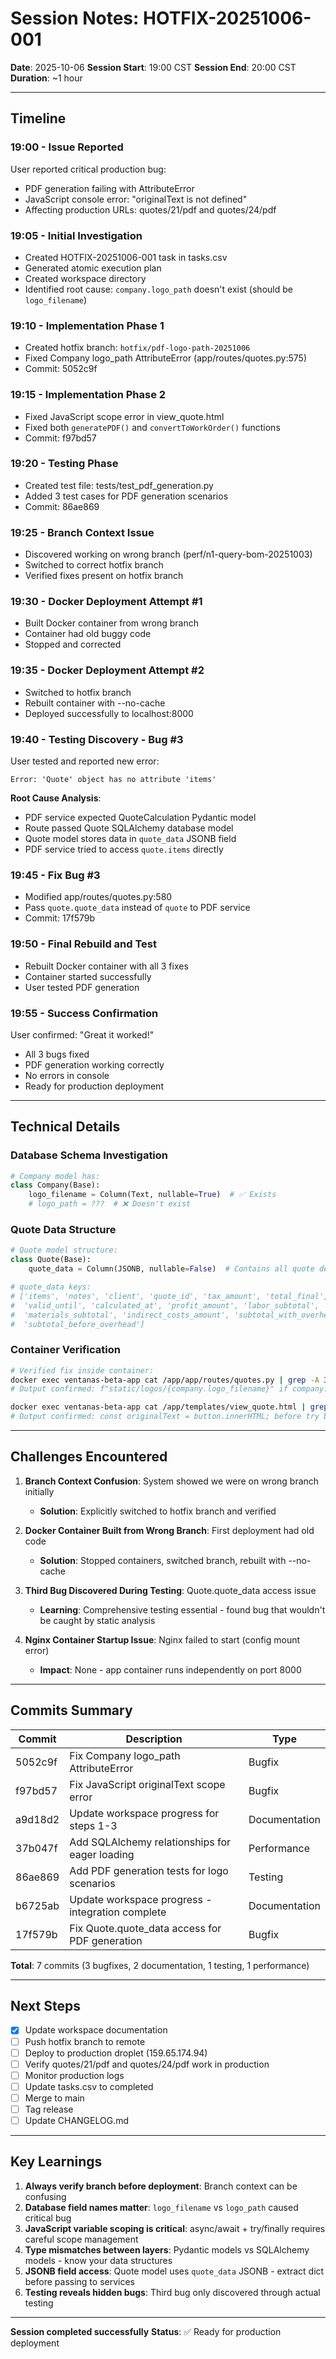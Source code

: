# Session Notes: HOTFIX-20251006-001

**Date**: 2025-10-06
**Session Start**: 19:00 CST
**Session End**: 20:00 CST
**Duration**: ~1 hour

---

## Timeline

### 19:00 - Issue Reported
User reported critical production bug:
- PDF generation failing with AttributeError
- JavaScript console error: "originalText is not defined"
- Affecting production URLs: quotes/21/pdf and quotes/24/pdf

### 19:05 - Initial Investigation
- Created HOTFIX-20251006-001 task in tasks.csv
- Generated atomic execution plan
- Created workspace directory
- Identified root cause: `company.logo_path` doesn't exist (should be `logo_filename`)

### 19:10 - Implementation Phase 1
- Created hotfix branch: `hotfix/pdf-logo-path-20251006`
- Fixed Company logo_path AttributeError (app/routes/quotes.py:575)
- Commit: 5052c9f

### 19:15 - Implementation Phase 2
- Fixed JavaScript scope error in view_quote.html
- Fixed both `generatePDF()` and `convertToWorkOrder()` functions
- Commit: f97bd57

### 19:20 - Testing Phase
- Created test file: tests/test_pdf_generation.py
- Added 3 test cases for PDF generation scenarios
- Commit: 86ae869

### 19:25 - Branch Context Issue
- Discovered working on wrong branch (perf/n1-query-bom-20251003)
- Switched to correct hotfix branch
- Verified fixes present on hotfix branch

### 19:30 - Docker Deployment Attempt #1
- Built Docker container from wrong branch
- Container had old buggy code
- Stopped and corrected

### 19:35 - Docker Deployment Attempt #2
- Switched to hotfix branch
- Rebuilt container with --no-cache
- Deployed successfully to localhost:8000

### 19:40 - Testing Discovery - Bug #3
User tested and reported new error:
```
Error: 'Quote' object has no attribute 'items'
```

**Root Cause Analysis**:
- PDF service expected QuoteCalculation Pydantic model
- Route passed Quote SQLAlchemy database model
- Quote model stores data in `quote_data` JSONB field
- PDF service tried to access `quote.items` directly

### 19:45 - Fix Bug #3
- Modified app/routes/quotes.py:580
- Pass `quote.quote_data` instead of `quote` to PDF service
- Commit: 17f579b

### 19:50 - Final Rebuild and Test
- Rebuilt Docker container with all 3 fixes
- Container started successfully
- User tested PDF generation

### 19:55 - Success Confirmation
User confirmed: "Great it worked!"
- All 3 bugs fixed
- PDF generation working correctly
- No errors in console
- Ready for production deployment

---

## Technical Details

### Database Schema Investigation
```python
# Company model has:
class Company(Base):
    logo_filename = Column(Text, nullable=True)  # ✅ Exists
    # logo_path = ???  # ❌ Doesn't exist
```

### Quote Data Structure
```python
# Quote model structure:
class Quote(Base):
    quote_data = Column(JSONB, nullable=False)  # Contains all quote details

# quote_data keys:
# ['items', 'notes', 'client', 'quote_id', 'tax_amount', 'total_final',
#  'valid_until', 'calculated_at', 'profit_amount', 'labor_subtotal',
#  'materials_subtotal', 'indirect_costs_amount', 'subtotal_with_overhead',
#  'subtotal_before_overhead']
```

### Container Verification
```bash
# Verified fix inside container:
docker exec ventanas-beta-app cat /app/app/routes/quotes.py | grep -A 3 "logo_path"
# Output confirmed: f"static/logos/{company.logo_filename}" if company.logo_filename else None

docker exec ventanas-beta-app cat /app/templates/view_quote.html | grep -A 8 "async function generatePDF"
# Output confirmed: const originalText = button.innerHTML; before try block
```

---

## Challenges Encountered

1. **Branch Context Confusion**: System showed we were on wrong branch initially
   - **Solution**: Explicitly switched to hotfix branch and verified

2. **Docker Container Built from Wrong Branch**: First deployment had old code
   - **Solution**: Stopped containers, switched branch, rebuilt with --no-cache

3. **Third Bug Discovered During Testing**: Quote.quote_data access issue
   - **Learning**: Comprehensive testing essential - found bug that wouldn't be caught by static analysis

4. **Nginx Container Startup Issue**: Nginx failed to start (config mount error)
   - **Impact**: None - app container runs independently on port 8000

---

## Commits Summary

| Commit | Description | Type |
|--------|-------------|------|
| 5052c9f | Fix Company logo_path AttributeError | Bugfix |
| f97bd57 | Fix JavaScript originalText scope error | Bugfix |
| a9d18d2 | Update workspace progress for steps 1-3 | Documentation |
| 37b047f | Add SQLAlchemy relationships for eager loading | Performance |
| 86ae869 | Add PDF generation tests for logo scenarios | Testing |
| b6725ab | Update workspace progress - integration complete | Documentation |
| 17f579b | Fix Quote.quote_data access for PDF generation | Bugfix |

**Total**: 7 commits (3 bugfixes, 2 documentation, 1 testing, 1 performance)

---

## Next Steps

- [x] Update workspace documentation
- [ ] Push hotfix branch to remote
- [ ] Deploy to production droplet (159.65.174.94)
- [ ] Verify quotes/21/pdf and quotes/24/pdf work in production
- [ ] Monitor production logs
- [ ] Update tasks.csv to completed
- [ ] Merge to main
- [ ] Tag release
- [ ] Update CHANGELOG.md

---

## Key Learnings

1. **Always verify branch before deployment**: Branch context can be confusing
2. **Database field names matter**: `logo_filename` vs `logo_path` caused critical bug
3. **JavaScript variable scoping is critical**: async/await + try/finally requires careful scope management
4. **Type mismatches between layers**: Pydantic models vs SQLAlchemy models - know your data structures
5. **JSONB field access**: Quote model uses `quote_data` JSONB - extract dict before passing to services
6. **Testing reveals hidden bugs**: Third bug only discovered through actual testing

---

**Session completed successfully**
**Status**: ✅ Ready for production deployment
